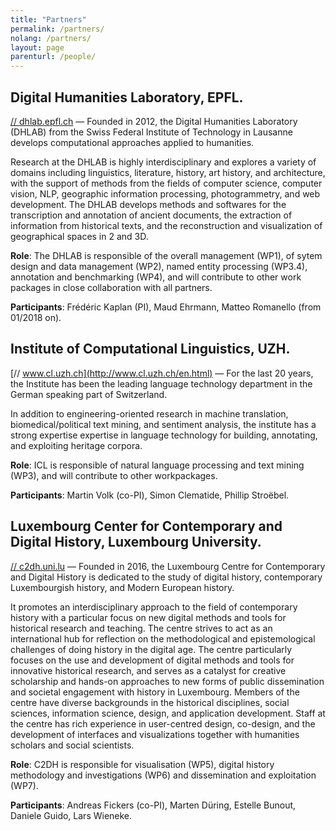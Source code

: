```yaml
---
title: "Partners"
permalink: /partners/
nolang: /partners/
layout: page
parenturl: /people/
---
```



## Digital Humanities Laboratory, EPFL.

[// dhlab.epfl.ch](https://dhlab.epfl.ch/) &mdash; Founded in 2012, the Digital Humanities Laboratory (DHLAB) from the Swiss Federal Institute of Technology in Lausanne develops computational approaches applied to humanities.

Research at the DHLAB is highly interdisciplinary and explores a variety of domains including linguistics, literature, history, art history, and architecture, with the support of methods from the fields of computer science, computer vision, NLP, geographic information processing, photogrammetry, and web development. The DHLAB develops methods and softwares for the transcription and annotation of ancient documents, the extraction of information from historical texts, and the reconstruction and visualization of geographical spaces in 2 and 3D.

**Role**: The DHLAB is responsible of the overall management (WP1), of sytem design and data management (WP2), named entity processing (WP3.4), annotation and benchmarking (WP4), and will contribute to other work packages in close collaboration with all partners.

**Participants**: Frédéric Kaplan (PI), Maud Ehrmann, Matteo Romanello (from 01/2018 on).

## Institute of Computational Linguistics, UZH.

[// www.cl.uzh.ch](http://www.cl.uzh.ch/en.html) &mdash; For the last 20 years, the Institute has been the leading language technology department in the German speaking part of Switzerland.

In addition to engineering-oriented research in machine translation, biomedical/political text mining, and sentiment analysis, the institute has a strong expertise expertise in language technology for building, annotating, and exploiting heritage corpora.

**Role**: ICL is responsible of natural language processing and text mining (WP3), and will contribute to other workpackages.

**Participants**: Martin Volk (co-PI), Simon Clematide, Phillip Stroëbel.

## Luxembourg Center for Contemporary and Digital History, Luxembourg University.
[// c2dh.uni.lu](https://www.c2dh.uni.lu/) &mdash; Founded in 2016, the Luxembourg Centre for Contemporary and Digital History is dedicated to the study of digital history, contemporary Luxembourgish history, and Modern European history.

It promotes an interdisciplinary approach to the field of contemporary history with a particular focus on new digital methods and tools for historical research and teaching. The centre strives to act as an international hub for reflection on the methodological and epistemological challenges of doing history in the digital age. The centre particularly focuses on the use and development of digital methods and tools for innovative historical research, and serves as a catalyst for creative scholarship and hands-on approaches to new forms of public dissemination and societal engagement with history in Luxembourg. Members of the centre have diverse backgrounds in the historical disciplines, social sciences, information science, design, and application development. Staff at the centre has rich experience in user-centred design, co-design, and the development of interfaces and visualizations together with humanities scholars and social scientists.

**Role**: C2DH is responsible for visualisation (WP5), digital history methodology and investigations (WP6) and dissemination and exploitation (WP7).

**Participants**: Andreas Fickers (co-PI), Marten Düring, Estelle Bunout, Daniele Guido, Lars Wieneke.
